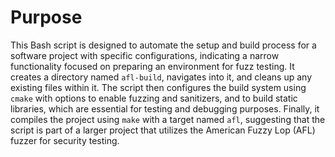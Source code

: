 # Purpose
This Bash script is designed to automate the setup and build process for a software project with specific configurations, indicating a narrow functionality focused on preparing an environment for fuzz testing. It creates a directory named `afl-build`, navigates into it, and cleans up any existing files within it. The script then configures the build system using `cmake` with options to enable fuzzing and sanitizers, and to build static libraries, which are essential for testing and debugging purposes. Finally, it compiles the project using `make` with a target named `afl`, suggesting that the script is part of a larger project that utilizes the American Fuzzy Lop (AFL) fuzzer for security testing.
